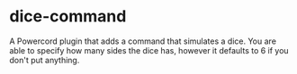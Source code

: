 # dice-command
A Powercord plugin that adds a command that simulates a dice. You are able to specify how many sides the dice has, however it defaults to 6 if you don't put anything.
